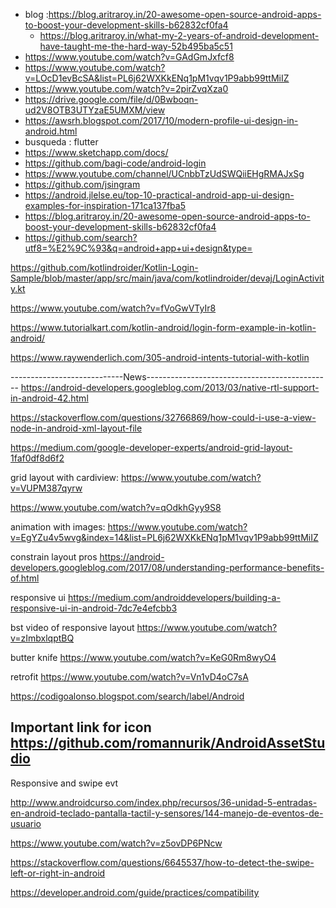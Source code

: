 * blog :https://blog.aritraroy.in/20-awesome-open-source-android-apps-to-boost-your-development-skills-b62832cf0fa4
  * https://blog.aritraroy.in/what-my-2-years-of-android-development-have-taught-me-the-hard-way-52b495ba5c51
* https://www.youtube.com/watch?v=GAdGmJxfcf8
* https://www.youtube.com/watch?v=LOcD1evBcSA&list=PL6j62WXKkENq1pM1vqv1P9abb99ttMiIZ
* https://www.youtube.com/watch?v=2pirZvqXza0
* https://drive.google.com/file/d/0Bwboqn-ud2V8OTB3UTYzaE5UMXM/view
* https://awsrh.blogspot.com/2017/10/modern-profile-ui-design-in-android.html
* busqueda : flutter
* https://www.sketchapp.com/docs/
* https://github.com/bagi-code/android-login
* https://www.youtube.com/channel/UCnbbTzUdSWQiiEHgRMAJxSg
* https://github.com/jsingram
* https://android.jlelse.eu/top-10-practical-android-app-ui-design-examples-for-inspiration-171ca137fba5
* https://blog.aritraroy.in/20-awesome-open-source-android-apps-to-boost-your-development-skills-b62832cf0fa4
* https://github.com/search?utf8=%E2%9C%93&q=android+app+ui+design&type=



https://github.com/kotlindroider/Kotlin-Login-Sample/blob/master/app/src/main/java/com/kotlindroider/devaj/LoginActivity.kt

https://www.youtube.com/watch?v=fVoGwVTyIr8

https://www.tutorialkart.com/kotlin-android/login-form-example-in-kotlin-android/

https://www.raywenderlich.com/305-android-intents-tutorial-with-kotlin



----------------------------News----------------------------------------------
https://android-developers.googleblog.com/2013/03/native-rtl-support-in-android-42.html

https://stackoverflow.com/questions/32766869/how-could-i-use-a-view-node-in-android-xml-layout-file

https://medium.com/google-developer-experts/android-grid-layout-1faf0df8d6f2

grid layout with cardiview: https://www.youtube.com/watch?v=VUPM387qyrw

https://www.youtube.com/watch?v=qOdkhGyy9S8

animation with images: https://www.youtube.com/watch?v=EgYZu4v5wvg&index=14&list=PL6j62WXKkENq1pM1vqv1P9abb99ttMiIZ

constrain layout pros https://android-developers.googleblog.com/2017/08/understanding-performance-benefits-of.html

responsive ui https://medium.com/androiddevelopers/building-a-responsive-ui-in-android-7dc7e4efcbb3

bst video of responsive layout https://www.youtube.com/watch?v=zImbxlqptBQ

butter knife https://www.youtube.com/watch?v=KeG0Rm8wyO4

retrofit https://www.youtube.com/watch?v=Vn1vD4oC7sA



https://codigoalonso.blogspot.com/search/label/Android

## Important link for icon https://github.com/romannurik/AndroidAssetStudio

Responsive and swipe evt

http://www.androidcurso.com/index.php/recursos/36-unidad-5-entradas-en-android-teclado-pantalla-tactil-y-sensores/144-manejo-de-eventos-de-usuario

https://www.youtube.com/watch?v=z5ovDP6PNcw

https://stackoverflow.com/questions/6645537/how-to-detect-the-swipe-left-or-right-in-android

https://developer.android.com/guide/practices/compatibility